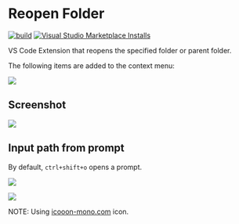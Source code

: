 # Reopen Folder

[![build](https://github.com/winebarrel/vscode-reopen-folder/actions/workflows/build.yml/badge.svg)](https://github.com/winebarrel/vscode-reopen-folder/actions/workflows/build.yml)
[![Visual Studio Marketplace Installs](https://img.shields.io/visual-studio-marketplace/i/winebarrel.reopen-folder)](https://marketplace.visualstudio.com/items?itemName=winebarrel.reopen-folder)

VS Code Extension that reopens the specified folder or parent folder.

The following items are added to the context menu:

![](https://user-images.githubusercontent.com/117768/226178538-6a880078-b4c4-4c28-ae8d-8a547b332e3a.png)

## Screenshot

![](https://github.com/winebarrel/vscode-reopen-folder/assets/117768/08e51d7a-a3af-47e5-ab81-bf66c2753381)

## Input path from prompt

By default, `ctrl+shift+o` opens a prompt.

![](https://user-images.githubusercontent.com/117768/226178715-8906e124-f555-4a23-8871-55cc18fd069b.png)

![](https://github.com/winebarrel/vscode-reopen-folder/assets/117768/afb86df5-f63f-4827-8c75-56ee4998052b)

NOTE: Using [icooon-mono.com](https://icooon-mono.com/15429-folder-icon-14/) icon.
